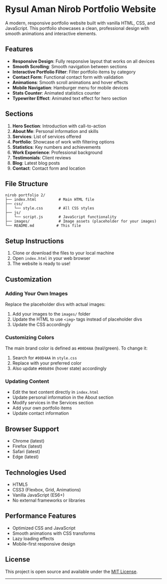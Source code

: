 # Rysul Aman Nirob Portfolio Website

A modern, responsive portfolio website built with vanilla HTML, CSS, and JavaScript. This portfolio showcases a clean, professional design with smooth animations and interactive elements.

## Features

- **Responsive Design**: Fully responsive layout that works on all devices
- **Smooth Scrolling**: Smooth navigation between sections
- **Interactive Portfolio Filter**: Filter portfolio items by category
- **Contact Form**: Functional contact form with validation
- **Animations**: Smooth scroll animations and hover effects
- **Mobile Navigation**: Hamburger menu for mobile devices
- **Stats Counter**: Animated statistics counter
- **Typewriter Effect**: Animated text effect for hero section

## Sections

1. **Hero Section**: Introduction with call-to-action
2. **About Me**: Personal information and skills
3. **Services**: List of services offered
4. **Portfolio**: Showcase of work with filtering options
5. **Statistics**: Key numbers and achievements
6. **Work Experience**: Professional background
7. **Testimonials**: Client reviews
8. **Blog**: Latest blog posts
9. **Contact**: Contact form and location

## File Structure

```
nirob portfolio 2/
├── index.html          # Main HTML file
├── css/
│   └── style.css       # All CSS styles
├── js/
│   └── script.js       # JavaScript functionality
├── images/             # Image assets (placeholder for your images)
└── README.md          # This file
```

## Setup Instructions

1. Clone or download the files to your local machine
2. Open `index.html` in your web browser
3. The website is ready to use!

## Customization

### Adding Your Own Images

Replace the placeholder divs with actual images:

1. Add your images to the `images/` folder
2. Update the HTML to use `<img>` tags instead of placeholder divs
3. Update the CSS accordingly

### Customizing Colors

The main brand color is defined as `#00D4AA` (teal/green). To change it:

1. Search for `#00D4AA` in `style.css`
2. Replace with your preferred color
3. Also update `#00b894` (hover state) accordingly

### Updating Content

- Edit the text content directly in `index.html`
- Update personal information in the About section
- Modify services in the Services section
- Add your own portfolio items
- Update contact information

## Browser Support

- Chrome (latest)
- Firefox (latest)
- Safari (latest)
- Edge (latest)

## Technologies Used

- HTML5
- CSS3 (Flexbox, Grid, Animations)
- Vanilla JavaScript (ES6+)
- No external frameworks or libraries

## Performance Features

- Optimized CSS and JavaScript
- Smooth animations with CSS transforms
- Lazy loading effects
- Mobile-first responsive design

## License

This project is open source and available under the [MIT License](LICENSE).

---
